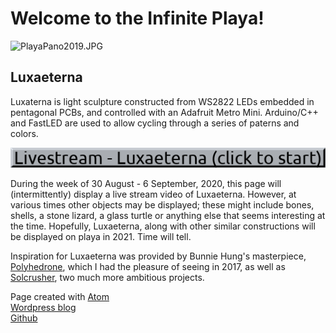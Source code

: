 <!-- <!DOCTYPE html> -->
<html>
  <head>
    <meta charset="utf-8">
    <!--<title>Luxaeterna</title> -->
  </head>
  <body>
    <h1>Welcome to the Infinite Playa!</h1>
    <img src="PlayaPano2019.JPG" alt="PlayaPano2019.JPG">
    <h2>Luxaeterna</h2>
    <!--<img src="http://foustja.ddns.net:8081" alt="Luxaeterna stream"> -->
    <!--<iframe width="560" height="315" 
    src="https://www.youtube.com/embed/live_stream?channel=UCH1IeN5ZQYLfa2T7RVm72mA" 
    frameborder="0" allowfullscreen></iframe> --> 
    <p>Luxaterna is light sculpture constructed from WS2822 LEDs embedded
      in pentagonal PCBs, and controlled with an Adafruit Metro Mini. 
      Arduino/C++ and FastLED are used to allow cycling through a series 
      of paterns and colors.
    </p>
    <a href="https://www.youtube.com/embed/live_stream?channel=UCH1IeN5ZQYLfa2T7RVm72mA" 
      title="Youtube Livestream"><img src="/livebutton2.png" alt="Livestream" /></a>
    <p>During the week of 30 August - 6 September, 2020, this page will
      (intermittently) display a live stream video of Luxaeterna. However, at various 
      times other objects may be displayed; these might include bones, shells, a
      stone lizard, a glass turtle or anything else that seems interesting
      at the time. Hopefully, Luxaeterna, along with other similar constructions
      will be displayed on playa in 2021. Time will tell.
    </p>
    <p>Inspiration for Luxaeterna was provided by Bunnie Hung's masterpiece,
      <a href="https://wiki.techinc.nl/Polyhedrone">Polyhedrone</a>, which I
      had the pleasure of seeing in 2017, as well as
      <a href="https://www.solcrusher.com/">Solcrusher</a>, two much more
      ambitious projects.
    </p>
    <!--<footer>-->
      <p>
       Page created with <a href="https://atom.io/">Atom</a><br>
       <a href="https://symbolicdomain.wordpress.com">Wordpress blog</a><br>
       <a href="https://github.com/foustja">Github</a>
      </p>
    <!--</footer>-->
  </body>
</html>

